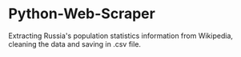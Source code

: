 # Python-Web-Scraper
Extracting Russia's population statistics information from Wikipedia, cleaning the data and saving in .csv file.
